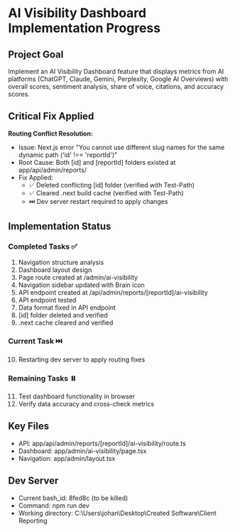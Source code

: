 # AI Visibility Dashboard Implementation Progress

## Project Goal
Implement an AI Visibility Dashboard feature that displays metrics from AI platforms (ChatGPT, Claude, Gemini, Perplexity, Google AI Overviews) with overall scores, sentiment analysis, share of voice, citations, and accuracy scores.

## Critical Fix Applied
**Routing Conflict Resolution:**
- Issue: Next.js error "You cannot use different slug names for the same dynamic path ('id' !== 'reportId')"
- Root Cause: Both [id] and [reportId] folders existed at app/api/admin/reports/
- Fix Applied:
  - ✅ Deleted conflicting [id] folder (verified with Test-Path)
  - ✅ Cleared .next build cache (verified with Test-Path)
  - ⏭️ Dev server restart required to apply changes

## Implementation Status

### Completed Tasks ✅
1. Navigation structure analysis
2. Dashboard layout design  
3. Page route created at /admin/ai-visibility
4. Navigation sidebar updated with Brain icon
5. API endpoint created at /api/admin/reports/[reportId]/ai-visibility
6. API endpoint tested
7. Data format fixed in API endpoint
8. [id] folder deleted and verified
9. .next cache cleared and verified

### Current Task ⏭️
10. Restarting dev server to apply routing fixes

### Remaining Tasks ⏸️
11. Test dashboard functionality in browser
12. Verify data accuracy and cross-check metrics

## Key Files
- API: app/api/admin/reports/[reportId]/ai-visibility/route.ts
- Dashboard: app/admin/ai-visibility/page.tsx
- Navigation: app/admin/layout.tsx

## Dev Server
- Current bash_id: 8fed8c (to be killed)
- Command: npm run dev
- Working directory: C:\Users\johan\Desktop\Created Software\Client Reporting
